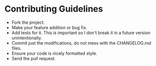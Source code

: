 # Contributing Guidelines

* Fork the project.
* Make your feature addition or bug fix.
* Add tests for it. This is important so I don't break it in a future version unintentionally.
* Commit just the modifications, do not mess with the CHANGELOG.md files.
* Ensure your code is nicely formatted style.
* Send the pull request.
